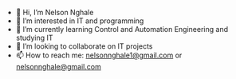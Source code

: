 - 👋 Hi, I’m Nelson Nghale  
- 👀 I’m interested in IT and programming  
- 🌱 I’m currently learning Control and Automation Engineering and studying IT  
- 💞️ I’m looking to collaborate on IT projects  
- 📫 How to reach me: nelsonnghale1@gmail.com or nelsonnghale@gmail.com  

<!---
Nelson1998/Nelson1998 is a ✨ special ✨ repository because its `README.md` (this file) appears on your GitHub profile.
You can click the Preview link to take a look at your changes.
--->
